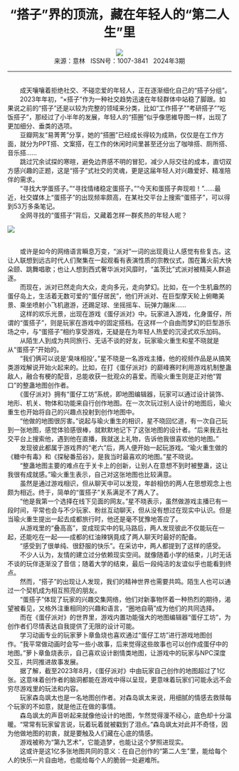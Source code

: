 # <center>“搭子”界的顶流，藏在年轻人的“第二人生”里</center>

<div align=center><img src="http://fslib.vip.qikan.cn/img.ashx?key=%d7%f7%d5%df%a3%ba%b0%a2%98%8e"></div>

<center>来源：意林   ISSN号：1007-3841   2024年3期</center>

* * *

<br>　　成天嚷嚷着拒绝社交、不碰恋爱的年轻人，正在逐渐细化自己的“搭子分组”。  
　　2023年年初，“×搭子”作为一种社交趋势迅速在年轻群体中站稳了脚跟。如果说之前的“搭子”还是以较为完整的领域来分类，比如“工作搭子”“考研搭子”“吃饭搭子”，那经过了小半年的发展，年轻人的“搭圈”似乎像思維导图一样，出现了更加细分、垂类的选项。  
　　豆瓣网友“易菁菁”分享，她的“搭圈”已经成长得较为成熟，仅仅是在工作方面，就分为PPT搭、文案搭，在工作的休闲时间里甚至还分出了咖啡搭、厕所搭、音乐搭……  
　　跳过冗余试探的寒暄，避免边界感不明的冒犯，减少人际交往的成本，直切双方感兴趣的正题，这是“搭子”式社交的灵魂，更是这届年轻人对兴趣爱好、精准陪伴的需求。  
　　“寻找大学蛋搭子。”“寻找情绪稳定蛋搭子。”“今天和蛋搭子奔现啦！”……最近，社交媒体上“蛋搭子”的出现频率颇高，在某社交平台上搜索“蛋搭子”，可以得到53万多条笔记。  
　　全网寻找的“蛋搭子”背后，又藏着怎样一群炙热的年轻人呢？

![](http://img.resource.qikan.cn/markvip/qkimages/yili/yili202403/yili20240326-1-l.jpg)

  
<br>　　或许是如今的网络语言瞬息万变，“派对”一词的出现竟让人感觉有些复古。这让人联想到远古时代人们聚集在一起观看有表演性质的宗教仪式，围在篝火前大快朵颐、跳舞唱歌；也让人想到西式奢华派对风靡时，“盖茨比”式派对被精英人群追逐。  
　　而现在，派对已然走向大众，走向多元，走向梦幻。比如，在一个生机盎然的蛋仔岛上，生活着无数可爱的“蛋仔居民”，他们开派对、在巨型摩天轮上俯瞰美景、乘坐喷射小飞机遨游，还踢足球、坐摇摇车、玩弹力蹦床……  
　　这样的欢乐光景，出现在游戏《蛋仔派对》中。玩家进入游戏，化身蛋仔，所谓的“蛋搭子”，则是玩家在游戏中的固定搭档。在这样一个自由而梦幻的巨型游乐场之中，与“蛋搭子”相约享受游戏，无疑是在为年轻人热爱的沉浸式欢乐加码。  
　　从陌生人到成为共同旅行、无话不谈的好友，玩家瑜火重生和星不晓就是从“蛋搭子”开始的。  
　　“我们俩可以说是‘臭味相投’。”星不晓是一名游戏主播，他的视频作品是从搞笑类游戏解说开始火起来的。比如，在打《蛋仔派对》的巅峰赛时利用游戏机制整蛊敌人，融合有梗的配音，总能收获一批观众的喜爱。而瑜火重生则是正对他“胃口”的整蛊地图创作者。  
　　《蛋仔派对》拥有“蛋仔工坊”系统，即地图编辑器，玩家可以通过设计装饰、地形、机关、物体和功能来自行创作地图。在一次次玩过别人设计的地图后，瑜火重生也开始将自己的兴趣点投射到创作地图中。  
　　“他做的地图很厉害。”说起与瑜火重生的相识，星不晓回忆道，有一次自己玩到一张地图，感觉体验感很棒，就默默地记下了这张地图的设计者。“后来我去社交平台上搜索他，遇到他在直播，我就送上礼物，告诉他我很喜欢他的地图。”  
　　发现彼此都属于游戏界的“老六”后，两人便开始一起玩游戏。“瑜火重生做的《糖中有毒》和《探秘番茄谷》，是我当时最喜欢的地图。”星不晓说。  
　　“整蛊地图主要的难点在于关卡上的创新，让别人在意想不到时被整蛊，这让我很有成就感。”瑜火重生表示，自己对这张地图也比较满意。  
　　虽然是通过游戏相识，但从聊天中可以发现，年龄相仿的两人在思想观念上也颇为相近。终于，简单的“蛋搭子”关系满足不了两人了。  
　　“他是我第一个选择在线下见面的网友。”星不晓表示，虽然做游戏主播已有一段时间，平常也会与不少玩家、粉丝互动聊天，但从没有想过在现实中认识。但是当瑜火重生提出一起去成都旅行时，他还是毫不犹豫地答应了。  
　　从游戏里的“叠高高”，变成现实中的轧马路后，两人发现彼此不仅能玩在一起，还能吃在一起——成都的红油辣锅竟成了两人聊天时最好的配备。  
　　“感受到了很单纯、很舒服的快乐”。在采访中，两人都提到了这样的感受。  
　　不少人认为，友情的建立过分依赖现实空间。就像随着小学的结束，儿时无话不谈的玩伴逐渐没了音信；随着大学的结束，最后一段纯洁的友谊似乎也能看到终点。  
　　然而，“搭子”的出现让人发现，我们的精神世界也需要共鸣。陌生人也可以通过一个契机成为相互照亮的朋友。  
　　“蛋搭子”体现了玩家的兴趣交集网络，他们对新事物怀着一种热烈的期待，渴望被看见，又格外注重相同的兴趣和语言，“圈地自萌”成为他们的共同选择。  
　　而在《蛋仔派对》的世界里，游戏内置功能强大的地图编辑器“蛋仔工坊”，为创作者们尽情表达自我提供了无限的设计可能。  
　　学习动画专业的玩家萝卜章鱼烧也喜欢通过“蛋仔工坊”进行游戏地图创作。“我平常做动画时会写一些小故事，后来觉得这些故事也可以创作成蛋仔中的地图。”萝卜章鱼烧表示，自己喜欢设计剧情类地图，让游戏中的玩家与NPC深度交互，共同推进故事发展。  
　　据了解，截至2023年8月，《蛋仔派对》中由玩家自己创作的地图超过了1亿张。这意味着创作者的脑洞都能在游戏中得以呈现，更意味着玩家们可能永远不会穷尽游戏里的玩法和内容。  
　　玩家森岛飒太也是一名地图创作者。对森岛飒太来说，用细腻的情感去救赎每个玩家的不如意，就是他正在做的事情。  
　　森岛飒太的声音听起来就像他设计的地图，乍然觉得漫不经心，底色却十分温暖。“常常有玩家留言说，玩着玩着就被戳到了泪点。”森岛飒太对此并不奇怪，因为他做地图的初衷，就是要触及人们藏在心底的情感。  
　　游戏被称为“第九艺术”，它能造梦，也能让这个梦照进现实。  
　　这或许是这1亿多张地图共同的意义：在自己创作的“第二人生”里，能给每个人的快乐一片自由地，也能给每个人的脆弱一处避难所。
